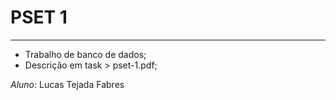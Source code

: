 # PSET 1

---

- Trabalho de banco de dados;
- Descrição em task > pset-1.pdf;

_Aluno_: Lucas Tejada Fabres
